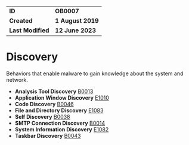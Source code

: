 <table>
<tr>
<td><b>ID</b></td>
<td><b>OB0007</b></td>
</tr>
<td><b>Created</b></td>
<td><b>1 August 2019</b></td>
</tr>
<tr>
<td><b>Last Modified</b></td>
<td><b>12 June 2023</b></td>
</tr>
</table>


# Discovery

Behaviors that enable malware to gain knowledge about the system and network.

* **Analysis Tool Discovery** [B0013](../discovery/analysis-tool-discovery.md)
* **Application Window Discovery** [E1010](../discovery/application-window-discovery.md)
* **Code Discovery** [B0046](../discovery/code-discovery.md)
* **File and Directory Discovery** [E1083](../discovery/file-and-directory-discovery.md)
* **Self Discovery** [B0038](../discovery/self-discovery.md)
* **SMTP Connection Discovery** [B0014](../discovery/smtp-connection-discovery.md)
* **System Information Discovery** [E1082](../discovery/system-information-discovery.md)
* **Taskbar Discovery** [B0043](../discovery/taskbar-discovery.md)
